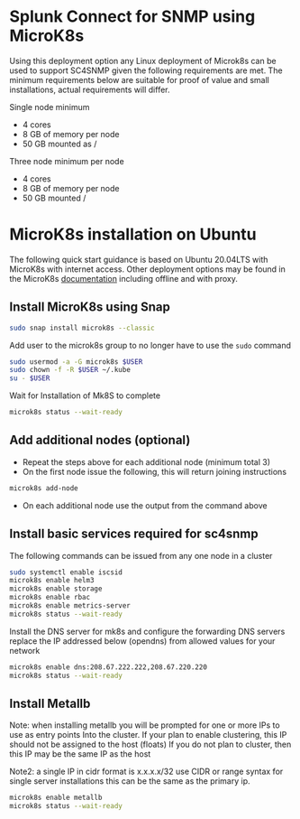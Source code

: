 # Splunk Connect for SNMP using MicroK8s

Using this deployment option any Linux deployment of Microk8s can be used to support SC4SNMP given the following requirements are met. The minimum requirements below are suitable for proof of value and small installations, actual requirements will differ.

Single node minimum
* 4 cores
* 8 GB of memory per node
* 50 GB mounted as /

Three node minimum per node
* 4 cores
* 8 GB of memory per node
* 50 GB mounted /

# MicroK8s installation on Ubuntu

The following quick start guidance is based on Ubuntu 20.04LTS with MicroK8s with internet access. Other deployment options
may be found in the MicroK8s [documentation](https://microk8s.io/docs) including offline and with proxy. 

## Install MicroK8s using Snap

```bash
sudo snap install microk8s --classic
```

Add user to the microk8s group to no longer have to use the `sudo` command
```bash
sudo usermod -a -G microk8s $USER
sudo chown -f -R $USER ~/.kube
su - $USER
```

Wait for Installation of Mk8S to complete
```bash
microk8s status --wait-ready
```

## Add additional nodes (optional)

* Repeat the steps above for each additional node (minimum total 3)
* On the first node issue the following, this will return joining instructions

```bash
microk8s add-node
```

* On each additional node use the output from the command above

## Install basic services required for sc4snmp

The following commands can be issued from any one node in a cluster

```bash
sudo systemctl enable iscsid
microk8s enable helm3
microk8s enable storage
microk8s enable rbac
microk8s enable metrics-server
microk8s status --wait-ready
```

Install the DNS server for mk8s and configure the forwarding DNS servers replace the IP addressed below (opendns) from
allowed values for your network

```bash
microk8s enable dns:208.67.222.222,208.67.220.220
microk8s status --wait-ready
```

## Install Metallb

Note: when installing metallb you will be prompted for one or more IPs to use as entry points
Into the cluster. If your plan to enable clustering, this IP should not be assigned to the host (floats)
If you do not plan to cluster, then this IP may be the same IP as the host

Note2: a single IP in cidr format is x.x.x.x/32 use CIDR or range syntax for single server installations this can be
the same as the primary ip.

```bash
microk8s enable metallb
microk8s status --wait-ready
```
